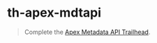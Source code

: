 # th-apex-mdtapi

> Complete the [Apex Metadata API Trailhead](https://trailhead.salesforce.com/content/learn/modules/apex_metadata_api).
